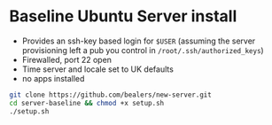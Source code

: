 # Baseline Ubuntu Server install

- Provides an ssh-key based login for `$USER` (assuming the server provisioning left a pub you control in `/root/.ssh/authorized_keys`)
- Firewalled, port 22 open
- Time server and locale set to UK defaults
- no apps installed

```bash
git clone https://github.com/bealers/new-server.git
cd server-baseline && chmod +x setup.sh
./setup.sh
```
